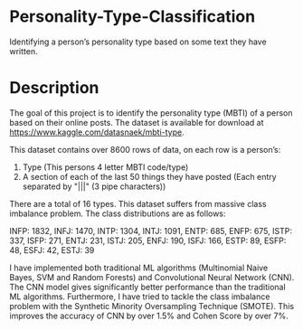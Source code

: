 # Personality-Type-Classification
Identifying a person’s personality type based on some text they have written.
# Description
The goal of this project is to identify the personality type (MBTI) of a person based on their online posts. The dataset is available for download at https://www.kaggle.com/datasnaek/mbti-type. 

This dataset contains over 8600 rows of data, on each row is a person’s:
1) Type (This persons 4 letter MBTI code/type)
2) A section of each of the last 50 things they have posted (Each entry separated by "|||" (3 pipe characters))

There are a total of 16 types. This dataset suffers from massive class imbalance problem. The class distributions are as follows:

INFP:    1832,
INFJ:    1470,
INTP:    1304,
INTJ:    1091,
ENTP:     685,
ENFP:     675,
ISTP:     337,
ISFP:     271,
ENTJ:     231,
ISTJ:     205,
ENFJ:     190,
ISFJ:     166,
ESTP:      89,
ESFP:      48,
ESFJ:      42,
ESTJ:      39

I have implemented both traditional ML algorithms (Multinomial Naive Bayes, SVM and Random Forests) and Convolutional Neural Network (CNN). The CNN model gives significantly better performance than the traditional ML algorithms. Furthermore, I have tried to tackle the class imbalance problem with the Synthetic Minority Oversampling Technique (SMOTE). This improves the accuracy of CNN by over 1.5% and Cohen Score by over 7%. 
